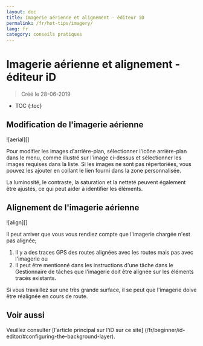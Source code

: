```yaml
---
layout: doc
title: Imagerie aérienne et alignement - éditeur iD
permalink: /fr/hot-tips/imagery/
lang: fr
category: conseils pratiques
---
```


Imagerie aérienne et alignement - éditeur iD
============

> Créé le 28-06-2019  

- TOC
{:toc}

Modification de l'imagerie aérienne
--------------

![aerial][]

Pour modifier les images d'arrière-plan, sélectionner l'icône arrière-plan dans le menu, comme illustré sur l'image ci-dessus et sélectionner les images requises dans la liste. Si les images ne sont pas répertoriées, vous pouvez les ajouter en collant le lien fourni dans la zone personnalisée.

La luminosité, le contraste, la saturation et la netteté peuvent également être ajustés, ce qui peut aider à identifier les éléments.

Alignement de l'imagerie aérienne
--------------------------------------

![align][]

Il peut arriver que vous vous rendiez compte que l'imagerie chargée n'est pas alignée;

1.  Il y a des traces GPS des routes alignées avec les routes mais pas avec l'imagerie ou
2.  Il peut être mentionné dans les instructions d'une tâche dans le Gestionnaire de tâches que l'imagerie doit être alignée sur les éléments tracés existants. 


Si vous travaillez sur une très grande surface, il se peut que l'imagerie doive être réalignée en cours de route. 

Voir aussi
--------

Veuillez consulter [l'article principal sur l'iD sur ce site] (/fr/beginner/id-editor/#configuring-the-background-layer). 

[aérien]: /images/hot-tips/aerial.gif "iD editor - changing the background imagery"
[aligner]:/images/hot-tips/align.gif "iD editor - aligning the imagery"
[keymon]:/images/hot-tips/keymon.png
[OSM-TM-vidéos]: /images/hot-tips/OSM-TM-video.png "Humanitarian OpenStreetMap Team - Tasking Manager Tutorial Videos"
